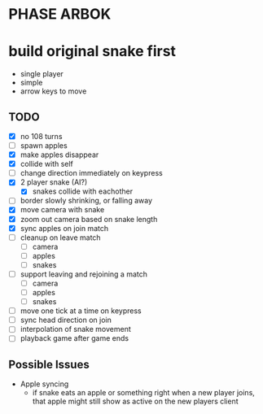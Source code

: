 PHASE ARBOK
===========

# build original snake first
- single player
- simple
- arrow keys to move

## TODO
- [x] no 108 turns
- [ ] spawn apples
- [x] make apples disappear
- [x] collide with self
- [ ] change direction immediately on keypress
- [x] 2 player snake (AI?)
    - [x] snakes collide with eachother
- [ ] border slowly shrinking, or falling away
- [x] move camera with snake
- [x] zoom out camera based on snake length
- [x] sync apples on join match
- [ ] cleanup on leave match
    - [ ] camera
    - [ ] apples
    - [ ] snakes
- [ ] support leaving and rejoining a match
    - [ ] camera
    - [ ] apples
    - [ ] snakes
- [ ] move one tick at a time on keypress
- [ ] sync head direction on join
- [ ] interpolation of snake movement
- [ ] playback game after game ends
## Possible Issues
- Apple syncing
    - if snake eats an apple or something right when a new player joins, that apple might still show as active on the new players client

